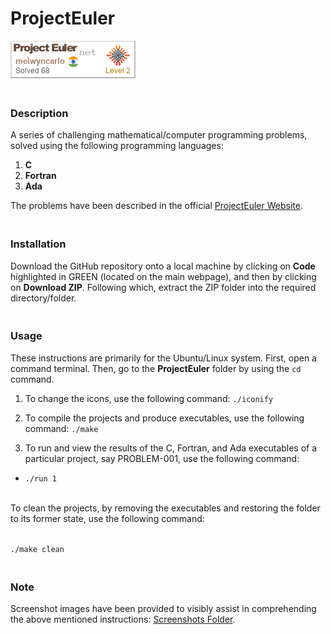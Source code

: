 # ProjectEuler

[![ProjectEuler Badge](badge.png)](https://projecteuler.net/profile/melwyncarlo.png)

### <br>Description

A series of challenging mathematical/computer programming problems, solved using the following programming languages:

1. **C**
2. **Fortran**
3. **Ada**

The problems have been described in the official [ProjectEuler Website](https://projecteuler.net/).


### <br>Installation

Download the GitHub repository onto a local machine by clicking on **Code** highlighted in GREEN (located on the main webpage), and then by clicking on **Download ZIP**. Following which, extract the ZIP folder into the required directory/folder.


### <br>Usage

These instructions are primarily for the Ubuntu/Linux system. First, open a command terminal. Then, go to the **ProjectEuler** folder by using the `cd` command.

1. To change the icons, use the following command: `./iconify`

2. To compile the projects and produce executables, use the following command: `./make`

3. To run and view the results of the C, Fortran, and Ada executables of a particular project, say PROBLEM-001, use the following command:

* `./run 1`

<br>
To clean the projects, by removing the executables and restoring the folder to its former state, use the following command: 

<br> `./make clean`


### <br>Note

Screenshot images have been provided to visibly assist in comprehending the above mentioned instructions: 
[Screenshots Folder](https://github.com/melwyncarlo/ProjectEuler/tree/main/img).
